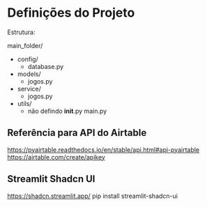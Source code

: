 # Definições do Projeto

Estrutura:

main_folder/
- config/
	- database.py
- models/
	- jogos.py
- service/
	- jogos.py
- utils/
	- não defindo
__init__.py
main.py

## Referência para API do Airtable

https://pyairtable.readthedocs.io/en/stable/api.html#api-pyairtable
https://airtable.com/create/apikey

## Streamlit Shadcn UI
https://shadcn.streamlit.app/
pip install streamlit-shadcn-ui
